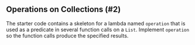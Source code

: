 ## Operations on Collections (#2)

The starter code contains a skeleton for a lambda named `operation` that is used
as a predicate in several function calls on a `List`. Implement `operation` so
the function calls produce the specified results.
